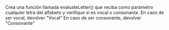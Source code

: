 Crea una función llamada evaluateLetter() que reciba como parámetro cualquier letra del alfabeto y verifique si es vocal o consonante.
En caso de ser vocal, devolver "Vocal"
En caso de ser consonante, devolver "Consonante"

